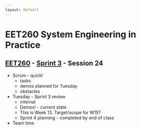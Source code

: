 ```yaml
---
layout: default
---
```


# EET260 System Engineering in Practice

## [EET260](../../) - [Sprint 3](../) - Session 24

- Scrum - quick!
    - tasks
    - demos planned for Tuesday
    - obstacles
- Tuesday - Sprint 3 review
    - internal
    - Demos! - current state
    - This is Week 13. Target/scope for W15?
    - Sprint 4 planning - completed by end of class
- Team time

